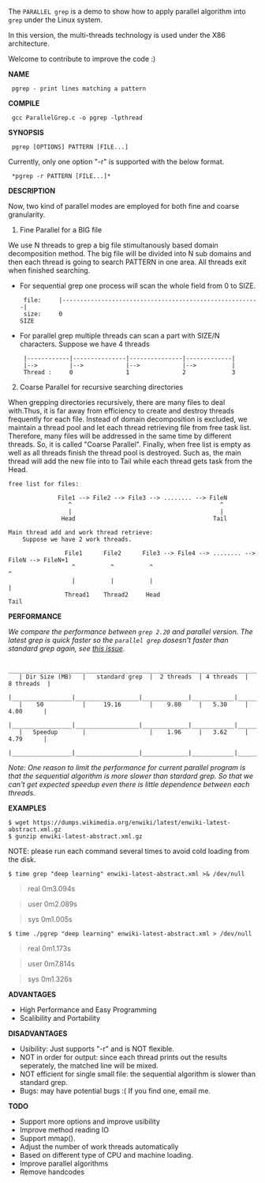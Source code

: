 The `PARALLEL grep` is a demo to show how to apply parallel algorithm into `grep` under the Linux system. 

In this version, the multi-threads technology is used under the X86 architecture. 

Welcome to contribute to improve the code :)

**NAME**

     pgrep - print lines matching a pattern

**COMPILE**

     gcc ParallelGrep.c -o pgrep -lpthread
 
**SYNOPSIS**

     pgrep [OPTIONS] PATTERN [FILE...]
	
   
   Currently, only one option "-r" is supported with the below format.
   
     *pgrep -r PATTERN [FILE...]*     
   		  
**DESCRIPTION**

Now, two kind of parallel modes are employed for both fine and coarse granularity.
 
 1. Fine Parallel for a BIG file
 
We use N threads to grep a big file stimultanously based domain	decomposition method. The big file will be divided into N sub domains and then each thread is going to search PATTERN in one area. All threads exit when finished searching.

 - For sequential grep one process will scan the whole field from 0 to SIZE. 

     	file:     |--------------------------------------------------------|
        size:     0                                                      SIZE   

 - For parallel grep multiple threads can scan a part with SIZE/N characters.
    Suppose we have 4 threads
    	
        |------------|---------------|---------------|-------------|
        |-->         |-->            |-->            |-->          |
        Thread :     0               1               2             3


 2. Coarse Parallel for recursive searching directories
 
When grepping directories recursively, there are many files to deal with.Thus, it is far away from efficiency to create and destroy threads frequently for each file. Instead of domain decomposition is excluded, we maintain a thread pool and let each thread retrieving file from free task list. Therefore, many files will be addressed in the same time by different threads. So, it is called "Coarse Parallel". Finally, when free list is empty as well as all threads finish the thread pool is destroyed.
Such as, the main thread will add the new file into to Tail while each thread gets task from the Head.
        
	free list for files:
		
		          File1 --> File2 --> File3 --> ........ --> FileN  
                     ^                                          ^
                     |                                          |
                   Head                                       Tail

	Main thread add and work thread retrieve:
        Suppose we have 2 work threads.

	                File1      File2      File3 --> File4 --> ........ --> FileN --> FileN+1    
                      ^          ^          ^                                            ^
                      |          |          |                                            |
                    Thread1    Thread2     Head                                         Tail
             
**PERFORMANCE**

*We compare the performance between `grep 2.20` and parallel version. 
The latest grep is quick faster so the `parallel grep` dosesn't faster than standard grep again, see [this issue](https://github.com/PatricZhao/ParallelGrep/issues/3).*

        _____________________________________________________________________________
       | Dir Size (MB)   |   standard grep  |  2 threads  | 4 threads  |  8 threads  |
       |_________________|__________________|_____________|____________|_____________|
       |    50           |     19.16        |    9.80     |   5.30     |   4.00      |
       |_________________|__________________|_____________|____________|_____________|
       |   Speedup       |                  |    1.96     |   3.62     |   4.79      |
       |_________________|__________________|_____________|____________|_____________| 

 *Note: One reason to limit the performance for current parallel program is that the sequential algorithm is more slower than stardard grep. So that we can't get expected speedup even there is little dependence between each threads.*


 **EXAMPLES**
  
    $ wget https://dumps.wikimedia.org/enwiki/latest/enwiki-latest-abstract.xml.gz
    $ gunzip enwiki-latest-abstract.xml.gz
    
 NOTE: please run each command several times to avoid cold loading from the disk.
 
    $ time grep "deep learning" enwiki-latest-abstract.xml >& /dev/null

> real 0m3.094s

> user 0m2.089s

> sys 0m1.005s

    $ time ./pgrep "deep learning" enwiki-latest-abstract.xml > /dev/null

> real 0m1.173s

> user 0m7.814s

> sys 0m1.326s

 
 **ADVANTAGES**
 
 * High Performance and Easy Programming
 * Scalibility and Portability

 **DISADVANTAGES**
 
 * Usibility: Just supports "-r" and is NOT flexible.
 * NOT in order for output: since each thread prints out the results seperately, the matched line will be mixed.
 * NOT efficient for single small file: the sequential algorithm is slower than standard grep.
 * Bugs: may have potential bugs :( If you find one, email me.

 **TODO**
 
* Support more options and improve usibility
* Improve method reading IO
* Support mmap().
* Adjust the number of work threads automatically
* Based on different type of CPU and machine loading.
* Improve parallel algorithms
* Remove handcodes
